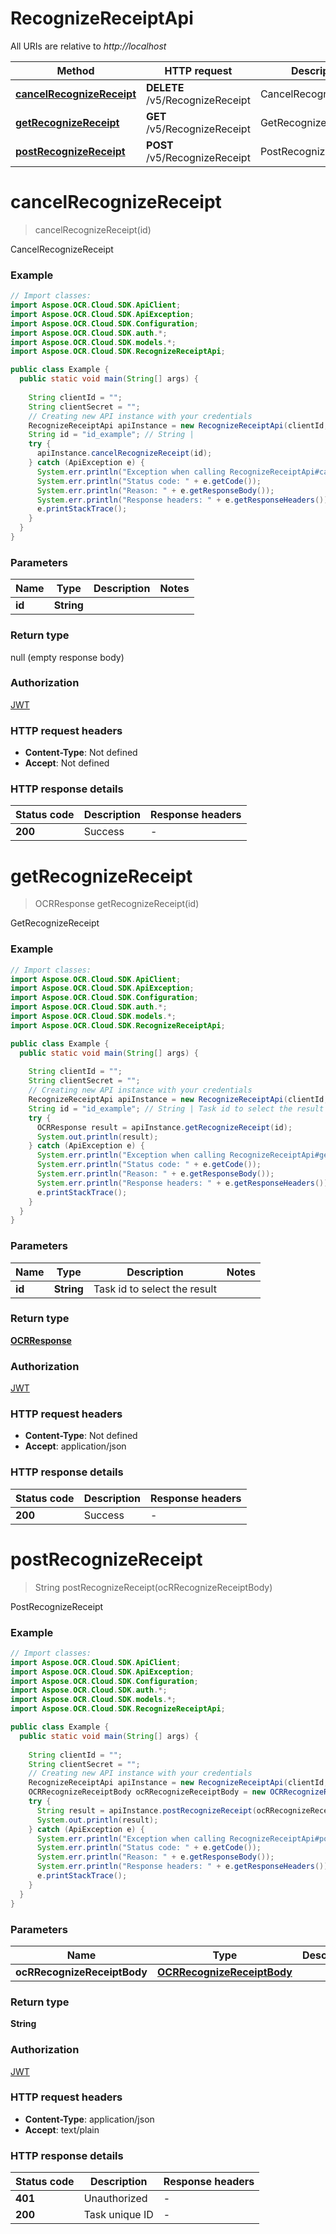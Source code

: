 # RecognizeReceiptApi

All URIs are relative to *http://localhost*

| Method | HTTP request | Description |
|------------- | ------------- | -------------|
| [**cancelRecognizeReceipt**](RecognizeReceiptApi.md#cancelRecognizeReceipt) | **DELETE** /v5/RecognizeReceipt | CancelRecognizeReceipt |
| [**getRecognizeReceipt**](RecognizeReceiptApi.md#getRecognizeReceipt) | **GET** /v5/RecognizeReceipt | GetRecognizeReceipt |
| [**postRecognizeReceipt**](RecognizeReceiptApi.md#postRecognizeReceipt) | **POST** /v5/RecognizeReceipt | PostRecognizeReceipt |


<a name="cancelRecognizeReceipt"></a>
# **cancelRecognizeReceipt**
> cancelRecognizeReceipt(id)

CancelRecognizeReceipt

### Example
```java
// Import classes:
import Aspose.OCR.Cloud.SDK.ApiClient;
import Aspose.OCR.Cloud.SDK.ApiException;
import Aspose.OCR.Cloud.SDK.Configuration;
import Aspose.OCR.Cloud.SDK.auth.*;
import Aspose.OCR.Cloud.SDK.models.*;
import Aspose.OCR.Cloud.SDK.RecognizeReceiptApi;

public class Example {
  public static void main(String[] args) {
    
    String clientId = "";
    String clientSecret = "";
    // Creating new API instance with your credentials
    RecognizeReceiptApi apiInstance = new RecognizeReceiptApi(clientId, clientSecret);
    String id = "id_example"; // String | 
    try {
      apiInstance.cancelRecognizeReceipt(id);
    } catch (ApiException e) {
      System.err.println("Exception when calling RecognizeReceiptApi#cancelRecognizeReceipt");
      System.err.println("Status code: " + e.getCode());
      System.err.println("Reason: " + e.getResponseBody());
      System.err.println("Response headers: " + e.getResponseHeaders());
      e.printStackTrace();
    }
  }
}
```

### Parameters

| Name | Type | Description  | Notes |
|------------- | ------------- | ------------- | -------------|
| **id** | **String**|  | |

### Return type

null (empty response body)

### Authorization

[JWT](../README.md#JWT)

### HTTP request headers

 - **Content-Type**: Not defined
 - **Accept**: Not defined

### HTTP response details
| Status code | Description | Response headers |
|-------------|-------------|------------------|
| **200** | Success |  -  |

<a name="getRecognizeReceipt"></a>
# **getRecognizeReceipt**
> OCRResponse getRecognizeReceipt(id)

GetRecognizeReceipt

### Example
```java
// Import classes:
import Aspose.OCR.Cloud.SDK.ApiClient;
import Aspose.OCR.Cloud.SDK.ApiException;
import Aspose.OCR.Cloud.SDK.Configuration;
import Aspose.OCR.Cloud.SDK.auth.*;
import Aspose.OCR.Cloud.SDK.models.*;
import Aspose.OCR.Cloud.SDK.RecognizeReceiptApi;

public class Example {
  public static void main(String[] args) {
    
    String clientId = "";
    String clientSecret = "";
    // Creating new API instance with your credentials
    RecognizeReceiptApi apiInstance = new RecognizeReceiptApi(clientId, clientSecret);
    String id = "id_example"; // String | Task id to select the result
    try {
      OCRResponse result = apiInstance.getRecognizeReceipt(id);
      System.out.println(result);
    } catch (ApiException e) {
      System.err.println("Exception when calling RecognizeReceiptApi#getRecognizeReceipt");
      System.err.println("Status code: " + e.getCode());
      System.err.println("Reason: " + e.getResponseBody());
      System.err.println("Response headers: " + e.getResponseHeaders());
      e.printStackTrace();
    }
  }
}
```

### Parameters

| Name | Type | Description  | Notes |
|------------- | ------------- | ------------- | -------------|
| **id** | **String**| Task id to select the result | |

### Return type

[**OCRResponse**](OCRResponse.md)

### Authorization

[JWT](../README.md#JWT)

### HTTP request headers

 - **Content-Type**: Not defined
 - **Accept**: application/json

### HTTP response details
| Status code | Description | Response headers |
|-------------|-------------|------------------|
| **200** | Success |  -  |

<a name="postRecognizeReceipt"></a>
# **postRecognizeReceipt**
> String postRecognizeReceipt(ocRRecognizeReceiptBody)

PostRecognizeReceipt

### Example
```java
// Import classes:
import Aspose.OCR.Cloud.SDK.ApiClient;
import Aspose.OCR.Cloud.SDK.ApiException;
import Aspose.OCR.Cloud.SDK.Configuration;
import Aspose.OCR.Cloud.SDK.auth.*;
import Aspose.OCR.Cloud.SDK.models.*;
import Aspose.OCR.Cloud.SDK.RecognizeReceiptApi;

public class Example {
  public static void main(String[] args) {
    
    String clientId = "";
    String clientSecret = "";
    // Creating new API instance with your credentials
    RecognizeReceiptApi apiInstance = new RecognizeReceiptApi(clientId, clientSecret);
    OCRRecognizeReceiptBody ocRRecognizeReceiptBody = new OCRRecognizeReceiptBody(); // OCRRecognizeReceiptBody | 
    try {
      String result = apiInstance.postRecognizeReceipt(ocRRecognizeReceiptBody);
      System.out.println(result);
    } catch (ApiException e) {
      System.err.println("Exception when calling RecognizeReceiptApi#postRecognizeReceipt");
      System.err.println("Status code: " + e.getCode());
      System.err.println("Reason: " + e.getResponseBody());
      System.err.println("Response headers: " + e.getResponseHeaders());
      e.printStackTrace();
    }
  }
}
```

### Parameters

| Name | Type | Description  | Notes |
|------------- | ------------- | ------------- | -------------|
| **ocRRecognizeReceiptBody** | [**OCRRecognizeReceiptBody**](OCRRecognizeReceiptBody.md)|  | |

### Return type

**String**

### Authorization

[JWT](../README.md#JWT)

### HTTP request headers

 - **Content-Type**: application/json
 - **Accept**: text/plain

### HTTP response details
| Status code | Description | Response headers |
|-------------|-------------|------------------|
| **401** | Unauthorized |  -  |
| **200** | Task unique ID |  -  |

